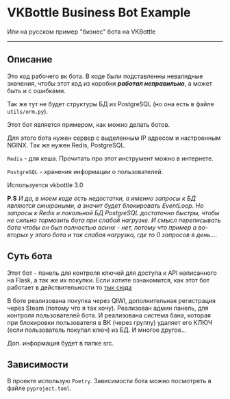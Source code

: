 # VKBottle Business Bot Example

Или на русском пример "бизнес" бота на VKBottle

---

## Описание

Это код рабочего вк бота. В коде были подставленны невалидные значения, чтобы этот код из 
коробки **_работал неправильно_**, а может быть и с ошибками.

Так же тут не будет структуры БД из PostgreSQL (но она есть в файле `utils/orm.py`).

Этот бот является примером, как можно делать ботов.

Для этого бота нужен сервер с выделенным IP адресом и настроенным NGINX. Так же нужен Redis, 
PostgreSQL.

`Redis` - для кеша. Прочитать про этот инструмент можно в интернете.

`PostgreSQL` - хранения информации о пользователей.

Используется vkbottle 3.0

**P.S** _И да, в моем коде есть недостатки, а именно запросы к БД являются синхроными, а значит будет блокировать EventLoop. Но запросы к Redis и локальной БД PostgreSQL
достаточно быстры, чтобы не сильно тормозить бота при слабой нагрузке. И смысл переписывать бота чтобы он был полностью асинх - нет, потому что пример а во-вторых у этого бота и так слабая нагрузка, где то 0 запросов в день...._

## Суть бота

Этот бот - панель для контроля ключей для доступа к API написанного на Flask, а так же их покупки. 
Если хотите ознакомится, как этот бот работает в действительности
то [тык сюда](https://vk.com/buy_key_vk_music_api)

В боте реализована покупка через QIWI, дополнительная регистрация через 
Steam (потому что я так хочу). Реализован админ панель, для контроля пользователей бота.
И реализована система бана, которая при блокировки пользователя в ВК (через группу) удаляет его КЛЮЧ
(если пользователь покупал ключ) из БД. И многое другое... 

Доп. информация будет в папке src.

## Зависимости

В проекте использую `Poetry`. Зависимости бота можно посмотреть в файле `pyproject.toml`. 
